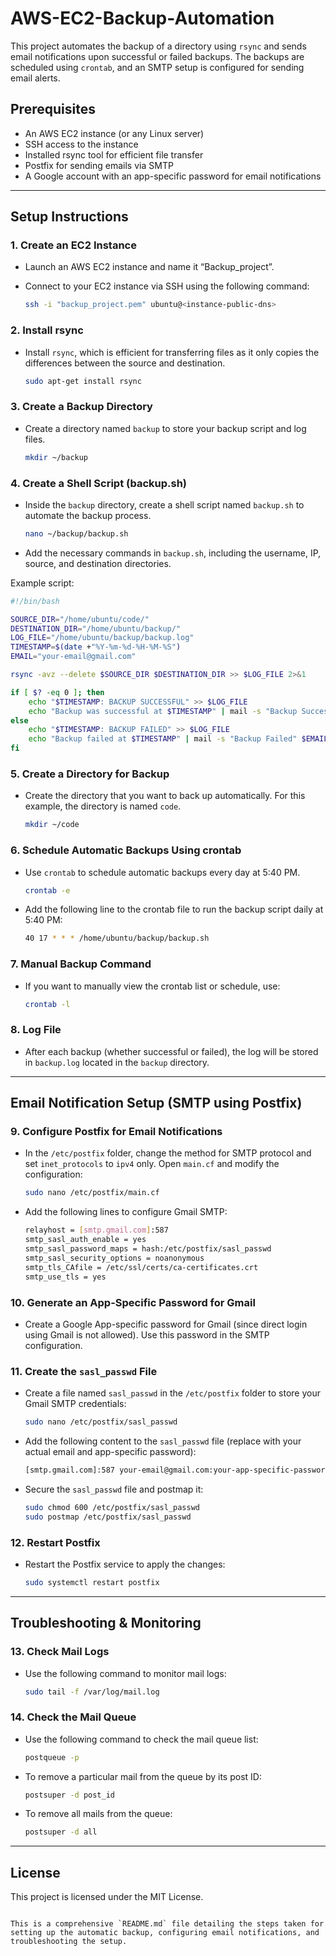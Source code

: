 # AWS-EC2-Backup-Automation
This project automates the backup of a directory using `rsync` and sends email notifications upon successful or failed backups. The backups are scheduled using `crontab`, and an SMTP setup is configured for sending email alerts.

## Prerequisites

- An AWS EC2 instance (or any Linux server)
- SSH access to the instance
- Installed rsync tool for efficient file transfer
- Postfix for sending emails via SMTP
- A Google account with an app-specific password for email notifications

---

## Setup Instructions

### 1. Create an EC2 Instance
- Launch an AWS EC2 instance and name it “Backup_project”.
- Connect to your EC2 instance via SSH using the following command:
  
  ```bash
  ssh -i "backup_project.pem" ubuntu@<instance-public-dns>
  ```

### 2. Install rsync
- Install `rsync`, which is efficient for transferring files as it only copies the differences between the source and destination.
  
  ```bash
  sudo apt-get install rsync
  ```

### 3. Create a Backup Directory
- Create a directory named `backup` to store your backup script and log files.
  
  ```bash
  mkdir ~/backup
  ```

### 4. Create a Shell Script (backup.sh)
- Inside the `backup` directory, create a shell script named `backup.sh` to automate the backup process.
  
  ```bash
  nano ~/backup/backup.sh
  ```

- Add the necessary commands in `backup.sh`, including the username, IP, source, and destination directories.

Example script:

```bash
#!/bin/bash

SOURCE_DIR="/home/ubuntu/code/"
DESTINATION_DIR="/home/ubuntu/backup/"
LOG_FILE="/home/ubuntu/backup/backup.log"
TIMESTAMP=$(date +"%Y-%m-%d-%H-%M-%S")
EMAIL="your-email@gmail.com"

rsync -avz --delete $SOURCE_DIR $DESTINATION_DIR >> $LOG_FILE 2>&1

if [ $? -eq 0 ]; then
    echo "$TIMESTAMP: BACKUP SUCCESSFUL" >> $LOG_FILE
    echo "Backup was successful at $TIMESTAMP" | mail -s "Backup Success" $EMAIL
else
    echo "$TIMESTAMP: BACKUP FAILED" >> $LOG_FILE
    echo "Backup failed at $TIMESTAMP" | mail -s "Backup Failed" $EMAIL
fi
```

### 5. Create a Directory for Backup
- Create the directory that you want to back up automatically. For this example, the directory is named `code`.

  ```bash
  mkdir ~/code
  ```

### 6. Schedule Automatic Backups Using crontab
- Use `crontab` to schedule automatic backups every day at 5:40 PM.

  ```bash
  crontab -e
  ```

- Add the following line to the crontab file to run the backup script daily at 5:40 PM:

  ```bash
  40 17 * * * /home/ubuntu/backup/backup.sh
  ```

### 7. Manual Backup Command
- If you want to manually view the crontab list or schedule, use:

  ```bash
  crontab -l
  ```

### 8. Log File
- After each backup (whether successful or failed), the log will be stored in `backup.log` located in the `backup` directory.

---

## Email Notification Setup (SMTP using Postfix)

### 9. Configure Postfix for Email Notifications
- In the `/etc/postfix` folder, change the method for SMTP protocol and set `inet_protocols` to `ipv4` only. Open `main.cf` and modify the configuration:

  ```bash
  sudo nano /etc/postfix/main.cf
  ```

- Add the following lines to configure Gmail SMTP:

  ```bash
  relayhost = [smtp.gmail.com]:587
  smtp_sasl_auth_enable = yes
  smtp_sasl_password_maps = hash:/etc/postfix/sasl_passwd
  smtp_sasl_security_options = noanonymous
  smtp_tls_CAfile = /etc/ssl/certs/ca-certificates.crt
  smtp_use_tls = yes
  ```

### 10. Generate an App-Specific Password for Gmail
- Create a Google App-specific password for Gmail (since direct login using Gmail is not allowed). Use this password in the SMTP configuration.

### 11. Create the `sasl_passwd` File
- Create a file named `sasl_passwd` in the `/etc/postfix` folder to store your Gmail SMTP credentials:

  ```bash
  sudo nano /etc/postfix/sasl_passwd
  ```

- Add the following content to the `sasl_passwd` file (replace with your actual email and app-specific password):

  ```bash
  [smtp.gmail.com]:587 your-email@gmail.com:your-app-specific-password
  ```

- Secure the `sasl_passwd` file and postmap it:

  ```bash
  sudo chmod 600 /etc/postfix/sasl_passwd
  sudo postmap /etc/postfix/sasl_passwd
  ```

### 12. Restart Postfix
- Restart the Postfix service to apply the changes:

  ```bash
  sudo systemctl restart postfix
  ```

---

## Troubleshooting & Monitoring

### 13. Check Mail Logs
- Use the following command to monitor mail logs:

  ```bash
  sudo tail -f /var/log/mail.log
  ```

### 14. Check the Mail Queue
- Use the following command to check the mail queue list:

  ```bash
  postqueue -p
  ```

- To remove a particular mail from the queue by its post ID:

  ```bash
  postsuper -d post_id
  ```

- To remove all mails from the queue:

  ```bash
  postsuper -d all
  ```

---

## License
This project is licensed under the MIT License.
```

This is a comprehensive `README.md` file detailing the steps taken for setting up the automatic backup, configuring email notifications, and troubleshooting the setup.
